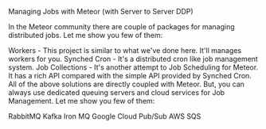 Managing Jobs with Meteor (with Server to Server DDP)

In the Meteor community there are couple of packages for managing distributed jobs. Let me show you few of them:

Workers - This project is similar to what we've done here. It'll manages workers for you.
Synched Cron - It's a distributed cron like job management system.
Job Collections - It's another attempt to Job Scheduling for Meteor. It has a rich API compared with the simple API provided by Synched Cron.
All of the above solutions are directly coupled with Meteor. But, you can always use dedicated queuing servers and cloud services for Job Management. Let me show you few of them:

RabbitMQ
Kafka
Iron MQ
Google Cloud Pub/Sub
AWS SQS
